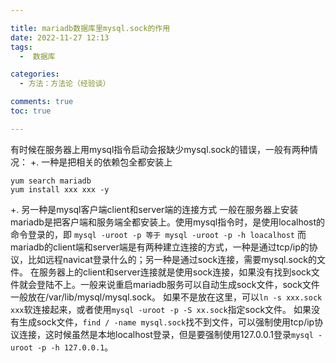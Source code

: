 ```yaml
---

title: mariadb数据库里mysql.sock的作用
date: 2022-11-27 12:13
tags:
  -  数据库

categories:
  - 方法：方法论（经验谈）

comments: true
toc: true

---
```

有时候在服务器上用mysql指令启动会报缺少mysql.sock的错误，一般有两种情况：
+. 一种是把相关的依赖包全都安装上

```
yum search mariadb
yum install xxx xxx -y
```
+. 另一种是mysql客户端client和server端的连接方式
一般在服务器上安装mariadb是把客户端和服务端全都安装上。使用mysql指令时，是使用localhost的命令登录的，即
`mysql -uroot -p 等于 mysql -uroot -p -h loacalhost`
 而mariadb的client端和server端是有两种建立连接的方式，一种是通过tcp/ip的协议，比如远程navicat登录什么的；另一种是通过sock连接，需要mysql.sock的文件。
 在服务器上的client和server连接就是使用sock连接，如果没有找到sock文件就会登陆不上。一般来说重启mariadb服务可以自动生成sock文件，sock文件一般放在/var/lib/mysql/mysql.sock。
 如果不是放在这里，可以`ln -s xxx.sock xxx`软连接起来，或者使用`mysql -uroot -p -S xx.sock`指定sock文件。
 如果没有生成sock文件，`find / -name mysql.sock`找不到文件，可以强制使用tcp/ip协议连接，这时候虽然是本地localhost登录，但是要强制使用127.0.0.1登录`mysql -uroot -p -h 127.0.0.1`。